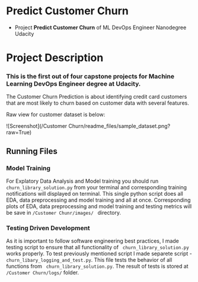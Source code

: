 # Predict Customer Churn

- Project **Predict Customer Churn** of ML DevOps Engineer Nanodegree Udacity

# Project Description

### This is the first out of four capstone projects for Machine Learning DevOps Engineer degree at Udacity.

The Customer Churn Prediction is about identifying credit card customers that are most likely to churn based on customer data with several features.

Raw view for customer dataset is below:


![Screenshot](/Customer Churn/readme_files/sample_dataset.png?raw=True)



## Running Files


### Model Training

For Explatory Data Analysis and Model training you should run ```churn_library_solution.py``` from your terminal and corresponding training notifications will displayed on terminal. This single python script does all EDA, data preprocessing and model training and all at once. Corresponding plots of EDA, data preprocessing and model training and testing metrics will be save in ```/Customer Chunr/images/ ``` directory.

### Testing Driven Development

As it is important to follow software engineering best practices, I made testing script to ensure that all functionality of ``` churn_library_solution.py``` works properly. To test previously mentioned script I made separete script - ``` churn_libary_logging_and_test.py```. This file tests the behavior of all functions from ``` churn_library_solution.py```. The result of tests is stored at ```/Customer Churn/logs/``` folder.
